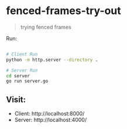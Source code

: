 # fenced-frames-try-out

> trying fenced frames

Run:
```bash

# Client Run
python -m http.server --directory .

# Server Run
cd server
go run server.go
```

Visit:
---

- Client: http://localhost:8000/
- Server: http://localhost:4000/

